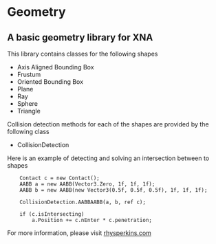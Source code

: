 # Geometry
## A basic geometry library for XNA

This library contains classes for the following shapes

- Axis Aligned Bounding Box
- Frustum
- Oriented Bounding Box
- Plane
- Ray
- Sphere
- Triangle

Collision detection methods for each of the shapes are provided by the following class

- CollisionDetection

Here is an example of detecting and solving an intersection between to shapes

```
    Contact c = new Contact();
    AABB a = new AABB(Vector3.Zero, 1f, 1f, 1f);
    AABB b = new AABB(new Vector3(0.5f, 0.5f, 0.5f), 1f, 1f, 1f);

    CollisionDetection.AABBAABB(a, b, ref c);

    if (c.isIntersecting)
        a.Position += c.nEnter * c.penetration;
```

For more information, please visit [rhysperkins.com](www.rhysperkins.com)
